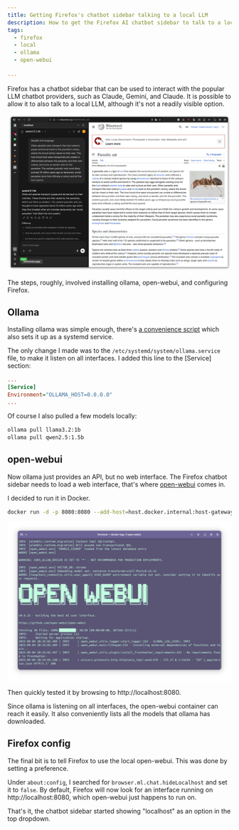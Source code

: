 ```yaml
---
title: Getting Firefox's chatbot sidebar talking to a local LLM
description: How to get the Firefox AI chatbot sidebar to talk to a local open-webui talking to ollama
tags:
  - firefox
  - local
  - ollama
  - open-webui

---
```


Firefox has a chatbot sidebar that can be used to interact with the popular LLM chatbot providers, such as Claude, Gemini, and Claude. It is possible to allow it to also talk to a local LLM, although it's not a readily visible option. 

![Firefox running open-webui with ollama](/assets/images/firefox-local-chatbot-ollama/001.png)

The steps, roughly, involved installing ollama, open-webui, and configuring Firefox. 


## Ollama

Installing ollama was simple enough, there's [a convenience script](https://github.com/ollama/ollama/blob/main/docs/linux.md) which also sets it up as a systemd service. 

The only change I made was to the `/etc/systemd/system/ollama.service` file, to make it listen on all interfaces. I added this line to the [Service] section:

```ini
...
[Service]
Environment="OLLAMA_HOST=0.0.0.0"
...
```

Of course I also pulled a few models locally:

```bash
ollama pull llama3.2:1b
ollama pull qwen2.5:1.5b
```

## open-webui

Now ollama just provides an API, but no web interface. The Firefox chatbot sidebar needs to load a web interface, that's where [open-webui](https://github.com/open-webui/open-webui) comes in. 

I decided to run it in Docker. 

```bash
docker run -d -p 8080:8080 --add-host=host.docker.internal:host-gateway -v open-webui:/app/backend/data --name open-webui --restart always ghcr.io/open-webui/open-webui:main
```

![open-webui running in Docker](/assets/images/firefox-local-chatbot-ollama/002.png)

Then quickly tested it by browsing to http://localhost:8080. 

Since ollama is listening on all interfaces, the open-webui container can reach it easily. It also conveniently lists all the models that ollama has downloaded.


## Firefox config

The final bit is to tell Firefox to use the local open-webui. This was done by setting a preference. 

Under `about:config`, I searched for `browser.ml.chat.hideLocalhost` and set it to `false`. By default, Firefox will now look for an interface running on http://localhost:8080, which open-webui just happens to run on. 

That's it, the chatbot sidebar started showing "localhost" as an option in the top dropdown. 



